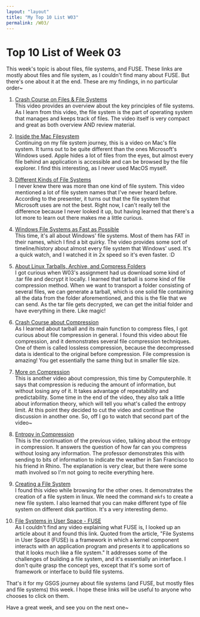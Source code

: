 ```yaml
---
layout: "layout"
title: "My Top 10 List W03"
permalink: /W03/
---
```

# Top 10 List of Week 03

This week's topic is about files, file systems, and FUSE. These links are mostly about files and file system, as I couldn't find many about FUSE. But there's one about it at the end. These are my findings, in no particular order~

1. [Crash Course on Files & File Systems](https://www.youtube.com/watch?v=KN8YgJnShPM)<br/> 
    This video provides an overview about the key principles of file systems. As I learn from this video, the file system is the part of operating system that manages and keeps track of files. The video itself is very compact and great as both overview AND review material. 

2. [Inside the Mac Filesystem](https://www.youtube.com/watch?v=aRtx2X-T3gk)<br/>
    Continuing on my file system journey, this is a video on Mac's file system. It turns out to be quite different than the ones Microsoft's Windows used. Apple hides a lot of files from the eyes, but almost every file behind an application is accessible and can be browsed by the file explorer. I find this interesting, as I never used MacOS myself.

3. [Different Kinds of File Systems](https://www.youtube.com/watch?v=aRtx2X-T3gk)<br/>
    I never knew there was more than one kind of file system. This video mentioned a lot of file system names that I've never heard before. According to the presenter, it turns out that the file system that Microsoft uses are not the best. Right now, I can't really tell the difference because I never looked it up, but having learned that there's a lot more to learn out there makes me a little curious.

4. [Windows File Systems as Fast as Possible](https://www.youtube.com/watch?v=BV0-EPUYuQc)<br/>
    This time, it's all about Windows' file systems. Most of them has FAT in their names, which I find a bit quirky. The video provides some sort of timeline/history about almost every file system that Windows' used. It's a quick watch, and I watched it in 2x speed so it's even faster. :D

5. [About Linux Tarballs, Archive, and Compress Folders](https://www.youtube.com/watch?v=l0yqs8t6ywo)<br/>
    I got curious when W03's assignment had us download some kind of .tar file and decrypt it locally. I learned that tarball is some kind of file compression method. When we want to transport a folder consisting of several files, we can generate a tarball, which is one solid file containing all the data from the folder aforementioned, and this is the file that we can send. As the tar file gets decrypted, we can get the initial folder and have everything in there. Like magic!

6. [Crash Course about Compression](https://www.youtube.com/watch?v=OtDxDvCpPL4)<br/>
    As I learned about tarball and its main function to compress files, I got curious about file compression in general. I found this video about file compression, and it demonstrates several file compression techniques. One of them is called lossless compression, because the decompressed data is identical to the original before compression. File compression is amazing! You get essentially the same thing but in smaller file size.

7. [More on Compression](https://www.youtube.com/watch?v=Lto-ajuqW3w)<br/>
    This is another video about compression, this time by Computerphile. It says that compression is reducing the amount of information, but without losing any of it. It takes advantage of repeatability and predictability. Some time in the end of the video, they also talk a little about information theory, which will tell you what's called the entropy limit. At this point they decided to cut the video and continue the discussion in another one. So, off I go to watch that second part of the video~

8. [Entropy in Compression](https://www.youtube.com/watch?v=M5c_RFKVkko)<br/>
    This is the continuation of the previous video, talking about the entropy in compression. It answers the question of how far can you compress without losing any information. The professor demonstrates this with sending to bits of information to indicate the weather in San Francisco to his friend in Rhino. The explanation is very clear, but there were some math involved so I'm not going to recite everything here.

9. [Creating a File System](https://www.youtube.com/watch?v=rZBvdqRAdus)<br/>
    I found this video while browsing for the other ones. It demonstrates the creation of a file system in linux. We need the command `mkfs` to create a new file system. I also learned that you can make different type of file system on different disk partition. It's a very interesting demo.

10. [File Systems in User Space - FUSE](https://fsgeek.ca/2019/06/18/fuse-file-systems-in-user-space/)<br/>
    As I couldn't find any video explaining what FUSE is, I looked up an article about it and found this link. Quoted from the article, "File Systems in User Space (FUSE) is a framework in which a kernel component interacts with an application program and presents it to applications so that it looks much like a file system." It addresses some of the challenges of building a file system, and it's essentially an interface. I don't quite grasp the concept yes, except that it's some sort of framework or interface to build file systems.

That's it for my GSGS journey about file systems (and FUSE, but mostly files and file systems) this week. I hope these links will be useful to anyone who chooses to click on them.

Have a great week, and see you on the next one~
